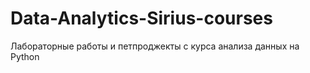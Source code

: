 # Data-Analytics-Sirius-courses
Лабораторные работы и петпроджекты с курса анализа данных на Python
